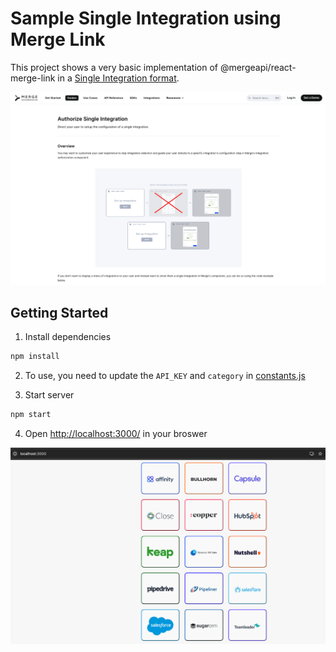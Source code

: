 # Sample Single Integration using Merge Link

This project shows a very basic implementation of @mergeapi/react-merge-link in a [Single Integration format](https://docs.merge.dev/guides/merge-link/single-integration/).

![Merge Docs Single Integration](./public/single_integration_merge_docs.png)

## Getting Started

1. Install dependencies

```bash
npm install
```

2. To use, you need to update the `API_KEY` and `category` in [constants.js](./src/constants.js)

3. Start server

```bash
npm start
```

4. Open [http://localhost:3000/](http://localhost:3000/) in your broswer

![localhost:3000](./public/single_integration_localhost.png)
